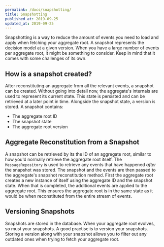 ```yaml
---
permalink: /docs/snapshotting/
title: Snapshotting
published_at: 2019-09-25
updated_at: 2019-09-25
---
```


Snapshotting is a way to reduce the amount of events you need to load and apply when fetching
your aggregate root. A snapshot represents the decision model at a given version. When you have
a large number of events per aggregate root, it might be something to consider. Keep in mind that
it comes with some challenges of its own.

## How is a snapshot created?

After reconstituting an aggregate from all the relevant events, a snapshot can be created. Without
going into detail now, the aggregate's internals are used to represent its current state. This state
is persisted and can be retrieved at a later point in time. Alongside the snapshot state, a version
is stored. A snapshot contains:

- The aggregate root ID
- The snapshot state
- The aggregate root version

## Aggregate Reconstitution from a Snapshot

A snapshot can be retrieved by its the ID of an aggregate root, similar to how you'd normally retrieve
the aggregate root itself. The `MessageRepository` is used to retrieve any events that have happened
_after_ the snapshot was stored. The snapshot and the events are then passed to the aggregate's snapshot
reconstitution method. First the aggregate root creates a new instance of itself using the aggregate ID
and the snapshot state. When that is completed, the additional events are applied to the aggregate root.
This ensures the aggregate root is in the same state as it would be when reconstituted from the entire
stream of events.

## Versioning Snapshots

Snapshots are stored in the database. When your aggregate root evolves, so must your snapshots. A good practise is to
version your snapshots. Storing a version along with your snapshot allows you to filter out any outdated ones when
trying to fetch your aggregate root.
